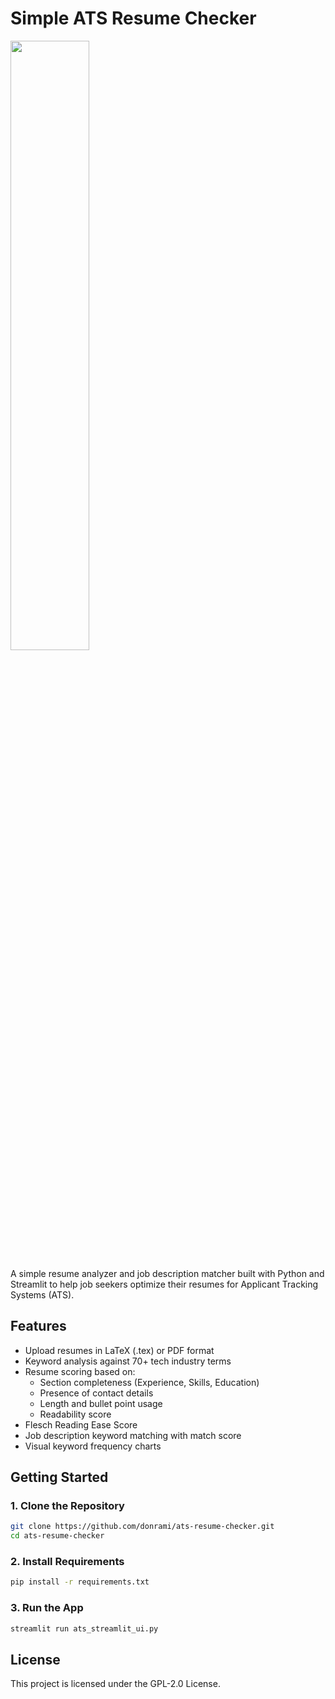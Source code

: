 # Simple ATS Resume Checker
<img src="https://github.com/user-attachments/assets/eb669cbd-2537-43ca-b73c-ad89ab3b2a44" width=50% height=50%>

A simple resume analyzer and job description matcher built with Python and Streamlit to help job seekers optimize their resumes for Applicant Tracking Systems (ATS).

## Features

- Upload resumes in LaTeX (.tex) or PDF format
- Keyword analysis against 70+ tech industry terms
- Resume scoring based on:
  - Section completeness (Experience, Skills, Education)
  - Presence of contact details
  - Length and bullet point usage
  - Readability score
- Flesch Reading Ease Score
- Job description keyword matching with match score
- Visual keyword frequency charts

## Getting Started

### 1. Clone the Repository

```bash
git clone https://github.com/donrami/ats-resume-checker.git
cd ats-resume-checker
```

### 2. Install Requirements

```bash
pip install -r requirements.txt
```

### 3. Run the App

```bash
streamlit run ats_streamlit_ui.py
```

## License

This project is licensed under the GPL-2.0 License.
